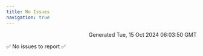 ```yaml
---
title: No Issues
navigation: true
---
```


<p style="text-align:right;color:#cccs">
Generated Tue, 15 Oct 2024 06:03:50 GMT
</p>
<p>✅ No issues to report ✅</p>




